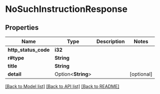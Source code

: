 # NoSuchInstructionResponse

## Properties

Name | Type | Description | Notes
------------ | ------------- | ------------- | -------------
**http_status_code** | **i32** |  | 
**r#type** | **String** |  | 
**title** | **String** |  | 
**detail** | Option<**String**> |  | [optional]

[[Back to Model list]](../README.md#documentation-for-models) [[Back to API list]](../README.md#documentation-for-api-endpoints) [[Back to README]](../README.md)


